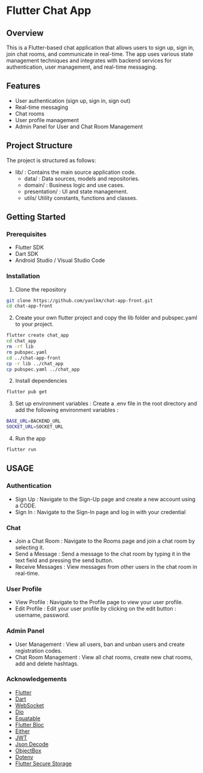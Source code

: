 # Flutter Chat App

## Overview

This is a Flutter-based chat application that allows users to sign up, sign in, join chat rooms, and communicate in real-time. The app uses various state management techniques and integrates with backend services for authentication, user management, and real-time messaging.

## Features

- User authentication (sign up, sign in, sign out)
- Real-time messaging
- Chat rooms
- User profile management
- Admin Panel for User and Chat Room Management

## Project Structure

The project is structured as follows:

- lib/ : Contains the main source application code. 
    - data/ : Data sources, models and repositories.
    - domain/ : Business logic and use cases.
    - presentation/ : UI and state management.
    - utils/ Utility constants, functions and classes.

## Getting Started

### Prerequisites

- Flutter SDK
- Dart SDK
- Android Studio / Visual Studio Code

### Installation

1. Clone the repository
```bash
git clone https://github.com/yanlkm/chat-app-front.git
cd chat-app-front
```

2. Create your own flutter project and copy the lib folder and pubspec.yaml to your project.
```bash 
flutter create chat_app
cd chat_app
rm -rf lib
rm pubspec.yaml
cd ../chat-app-front
cp -r lib ../chat_app
cp pubspec.yaml ../chat_app
```
2. Install dependencies
```bash
flutter pub get
```

3. Set up environment variables : Create a .env file in the root directory and add the following environment variables :
```bash
BASE_URL=BACKEND_URL
SOCKET_URL=SOCKET_URL
```

4. Run the app
```bash
flutter run
```

## USAGE

### Authentication
- Sign Up : Navigate to the Sign-Up page and create a new account using a CODE.
- Sign In :  Navigate to the Sign-In page and log in with your credential

### Chat 
- Join a Chat Room : Navigate to the Rooms page and join a chat room by selecting it.
- Send a Message : Send a message to the chat room by typing it in the text field and pressing the send button.
- Receive Messages : View messages from other users in the chat room in real-time.

### User Profile
- View Profile : Navigate to the Profile page to view your user profile.
- Edit Profile : Edit your user profile by clicking on the edit button : username, password.

### Admin Panel
- User Management : View all users, ban and unban users and create registration codes.
- Chat Room Management : View all chat rooms, create new chat rooms, add and delete hashtags.

### Acknowledgements
- [Flutter](https://flutter.dev/)
- [Dart](https://dart.dev/)
- [WebSocket](https://pub.dev/packages/web_socket_channel)
- [Dio](https://pub.dev/packages/dio)
- [Equatable](https://pub.dev/packages/equatable)
- [Flutter Bloc](https://pub.dev/packages/flutter_bloc)
- [Either](https://pub.dev/packages/dartz)
- [JWT](https://pub.dev/packages/jwt)
- [Json Decode](https://pub.dev/packages/json_decode)
- [ObjectBox](https://pub.dev/packages/objectbox)
- [Dotenv](https://pub.dev/packages/dotenv)
- [Flutter Secure Storage](https://pub.dev/packages/flutter_secure_storage)


